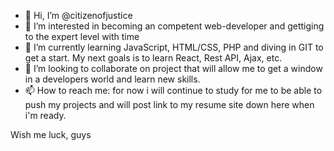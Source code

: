 - 👋 Hi, I’m @citizenofjustice
- 👀 I’m interested in becoming an competent web-developer and gettiging to the expert level with time
- 🌱 I’m currently learning JavaScript, HTML/CSS, PHP and diving in GIT to get a start. My next goals is to learn React, Rest API, Ajax, etc.
- 💞️ I’m looking to collaborate on project that will allow me to get a window in a developers world and learn new skills.
- 📫 How to reach me: for now i will continue to study for me to be able to push my projects and will post link to my resume site down here when i'm ready.

Wish me luck, guys
